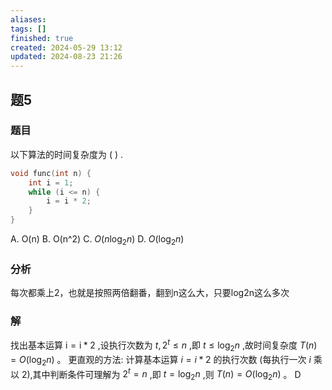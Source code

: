 ```yaml
---
aliases: 
tags: []
finished: true
created: 2024-05-29 13:12
updated: 2024-08-23 21:26
---
```

## 题5
### 题目
以下算法的时间复杂度为 ( ) .
```cpp
void func(int n) {
    int i = 1;
    while (i <= n) {
        i = i * 2;
    }
}
```
A. O(n)
B. O(n^2)
C. $O(n\mathrm{log}_2n)$
D. $O(\mathrm{log}_2n)$
### 分析
每次都乘上2，也就是按照两倍翻番，翻到n这么大，只要log2n这么多次
### 解
找出基本运算 $\mathrm{i} = \mathrm{i} * 2$ ,设执行次数为 $t,{2}^{t} \leq  n$ ,即 $t \leq  {\log }_{2}n$ ,故时间复杂度 $T\left( n\right)  = O\left( {{\log }_{2}n}\right)$ 。
更直观的方法: 计算基本运算 $i = i * 2$ 的执行次数 (每执行一次 $i$ 乘以 2),其中判断条件可理解为 ${2}^{t} = n$ ,即 $t = {\log }_{2}n$ ,则 $T\left( n\right)  = O\left( {{\log }_{2}n}\right)$ 。
D